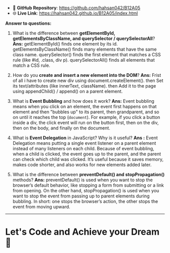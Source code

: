
- 📂 **GitHub Repository**: https://github.com/hahsan042/B12A05
- 🌐 **Live Link**: https://hahsan042.github.io/B12A05/index.html
  
 **Answer to questions:**
1. What is the difference between **getElementById, getElementsByClassName, and querySelector / querySelectorAll**?
  **Ans:** getElementById() finds one element by its id.
getElementsByClassName() finds many elements that have the same class name.
querySelector() finds the first element that matches a CSS rule (like #id, .class, div p).
querySelectorAll() finds all elements that match a CSS rule.

3. How do you **create and insert a new element into the DOM**?
 **Ans:** Frist of all i have to  create new div using document.createElement().
 then Set its text/attributes (like innerText, className).
 then Add it to the page using appendChild() / append() on a parent element.

7. What is **Event Bubbling** and how does it work?
   **Ans:** Event bubbling means when you click on an element, the event first happens on that element and then "bubbles up" to its parent, then grandparent, and so on until it reaches the top (`document`). For example, if you click a button inside a div, the click event will run on the button first, then on the div, then on the body, and finally on the document. 

9. What is **Event Delegation** in JavaScript? Why is it useful?
   **Ans :** Event Delegation means putting a single event listener on a parent element instead of many listeners on each child. Because of event bubbling, when a child is clicked, the event goes up to the parent, and the parent can check which child was clicked. It’s useful because it saves memory, makes code shorter, and also works for new elements added later.
11. What is the difference between **preventDefault() and stopPropagation()** methods?
**Ans:** preventDefault() is used when you want to stop the browser’s default behavior, like stopping a form from submitting or a link from opening. On the other hand, stopPropagation() is used when you want to stop the event from passing up to parent elements during bubbling. In short: one stops the browser’s action, the other stops the event from moving upward.





---

# Let's Code and Achieve your Dream 🎯
